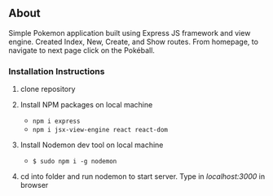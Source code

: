 ## About

Simple Pokemon application built using Express JS framework and view engine. Created Index, New, Create, and Show routes. From homepage, to navigate to next page click on the Pokéball.

### Installation Instructions

1. clone repository

2. Install NPM packages on local machine

   - `npm i express`
   - `npm i jsx-view-engine react react-dom`

3. Install Nodemon dev tool on local machine

   - `$ sudo npm i -g nodemon`

4. cd into folder and run nodemon to start server. Type in _localhost:3000_ in browser
